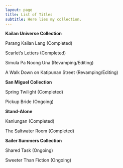 ```yaml
---
layout: page
title: List of Titles 
subtitle: Here lies my collection.
---
```


**Kailan Universe Collection** 

Parang Kailan Lang (Completed) 

Scarlet’s Letters (Completed) 

Simula Pa Noong Una (Revamping/Editing)

A Walk Down on Katipunan Street (Revamping/Editing) 

**San Miguel Collection** 

Spring Twilight (Completed) 

Pickup Bride (Ongoing) 

**Stand-Alone**

Kanlungan (Completed)

The Saltwater Room (Completed) 

**Sailer Summers Collection**

Shared Task (Ongoing) 

Sweeter Than Fiction (Ongoing) 

